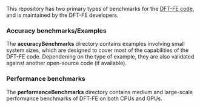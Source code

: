This repository has two primary types of benchmarks for
the [DFT-FE code](https://sites.google.com/umich.edu/dftfe), and is maintained by the DFT-FE developers.

### Accuracy benchmarks/Examples ###
The **accuracyBenchmarks** directory contains examples involving small system sizes, which are designed to cover most of the capabilities of the DFT-FE code. Dependening on the type of example, they are also validated against another open-source code (if available). 

### Performance benchmarks ###
The **performanceBenchmarks** directory contains medium and large-scale performance benchmarks of DFT-FE on both CPUs and GPUs.

